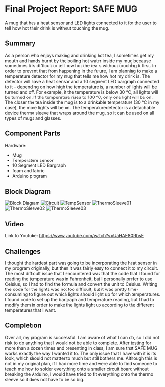 # Final Project Report: SAFE MUG
A mug that has a heat sensor and LED lights connected to it for the user to tell how hot their drink is without touching the mug.
## Summary
As a person who enjoys making and drinking hot tea, I sometimes get my mouth and hands burnt by the boiling hot water inside my mug because sometimes it is difficult to tell how hot the tea is without touching it first. In order to prevent that from happening in the future, I am planning to make a temperature detector for my mug that tells me how hot my drink is.
The detector will have a heat sensor and a 10 segment LED bargraph connected to it - depending on how high the temperature is, a number of lights will be turned and off. For example, if the temperature is below 30 °C, all lights will be turned on. If the temperature rises to 100 °C, only one light will be on. The closer the tea inside the mug is to a drinkable temperature (30 °C in my case), the more lights will be on. 
The temperaturedetector is a detachable device thermo sleeve that wraps around the mug, so it can be used on all types of mugs and glasses. 

## Component Parts
Hardware:
* Mug
* Temperature sensor
* 10 Segment LED Bargraph
* foam and fabric
* Arduino program 

## Block Diagram
![Block Diagram](BlockDiagram.png)
![Circuit](Circuit.png)
![TempSensor](TempSensor.png)
![ThermoSleeve01](ThermoSleeve01.png)
![ThermoSleeve02](ThermoSleeve02.png)
![ThermoSleeve03](ThermoSleeve03.png)

## Video
Link to Youtube: https://www.youtube.com/watch?v=UaHAE8ORbsE

## Challenges
I thought the hardest part was going to be incorporating the heat sensor in my program originally, but then it was fairly easy to connect it to my circuit. The most difficult issue that I encountered was that the code that I found for reading the temperature was in Fahrenheit, but I personally prefer to use Celsius, so I had to find the formula and convert the unit to Celsius. Writing the code for the lights was not too difficult, but it was pretty time-consuming to figure out which lights should light up for which temperatures. 
I found code to set up the bargraph and temperature reading, but I had to modify them in order to make the lights light up according to the different temperatures that I want. 

## Completion
Over all, my program is successful. I am aware of what I can do, so I did not risk to do anything that I would not be able to complete. After testing for more than a dozen times and presenting in class, I am sure that SAFE MUG works exactly the way I wanted it to. The only issue that I have with it is its look, which should not matter to much but still bothers me. Although this is not in my original plan, if I had more time and were able to find someone to teach me how to solder everything onto a smaller circuit board without breaking the Arduino, I would have tried to fit everything onto the thermo sleeve so it does not have to be so big.
